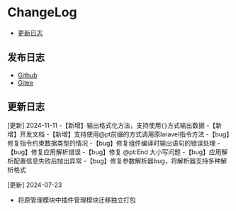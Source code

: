 # ChangeLog

-   [更新日志](https://www.panagtou.com/ptadmin/addon/changelog.html)

## 发布日志

-   [Github](https://github.com/pangtou/addon)
-   [Gitee](https://gitee.com/pangtou/addon)

## 更新日志
[更新] 2024-11-11
-【新增】输出格式化方法，支持使用`{}`方式输出数据
-【新增】开发文档
-【新增】支持使用@pt前缀的方式调用原laravel指令方法
-【bug】修复指令约束数据类型的情况
-【bug】修复组件编译时输出语句的错误处理
-【bug】修复应用解析错误
-【bug】修复 @pt:End  大小写问题
-【bug】应用解析配置信息失败后抛出异常
-【bug】修复参数解析器bug，将解析器支持多种解析格式

[更新] 2024-07-23
- 将原管理模块中插件管理模块迁移独立打包